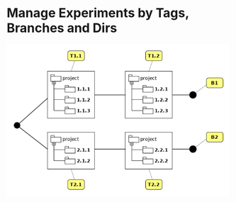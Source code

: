 # Manage Experiments by Tags, Branches and Dirs

<p align="center">
<img src="/static/img/user-guide/experiments/mixed.png" />
</p>
